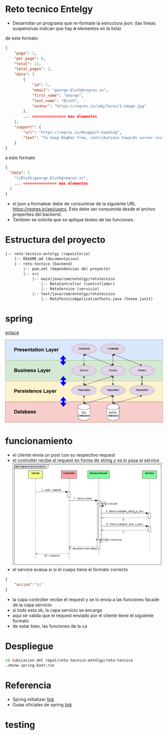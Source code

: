 # Reto tecnico Entelgy
- Desarrollar un programa que re-formate la estructura json: (las lineas suspensivas indican que hay ___n___ elementos en la lista)

de este formato 
```json
{
    "page": 1,
    "per_page": 6,
    "total": 12,
    "total_pages": 2,
    "data": [
        {
            "id": 1,
            "email": "george.bluth@reqres.in",
            "first_name": "George",
            "last_name": "Bluth",
            "avatar": "https://reqres.in/img/faces/1-image.jpg"
        },
        ... <============== mas elementos
    ],
    "support": {
        "url": "https://reqres.in/#support-heading",
        "text": "To keep ReqRes free, contributions towards server costs are appreciated!"
    }
}
```
a este formato
```json
{
  "data": [
    "1|Bluth|george.bluth@reqres.in",
    ... <============== mas elementos
  ]
}
```
- el json a formatear debe de consumirse de la siguiente URL https://reqres.in/api/users. Esta debe ser consumida desde el archvo properties del backend.
- Tambien se solicita que se aplique testeo de las funciones.

# Estructura del proyecto
```
|-- reto-tecnico-entelgy (repositorio)
    |-- README.md (documentacion)
    |-- reto-tecnico (backend)
        |-- pom.xml (dependencias del proyecto)
        |-- src
            |-- main/java/com/entelgy/retotecnico
                |-- RetoController (controllador)
                |-- RetoService (servicio)
            |-- test/java/com/entelgy/retotecnico
                |-- RetoTecnicoApplicationTests.java (teseo junit)
```
# spring
[enlace](https://anchormen.nl/blog/big-data-services/spring-boot-tutorial/)

![](imagenes/spring-estructura.png)

# funcionamiento
- el cliente envia un post con su respectivo request
- el controller recibe el request en forma de string y se lo pasa al service
![](imagenes/secuencia.png)
- el service evalua si si el cuepo tiene el formato correcto 
```json
{
    "accion":"si"
}
```
- la capa controller recibe el request y se lo envia a las funciones facade de la capa servicio.
- si todo esta ok, la capa servicio se encarga
- aqui se valida que el request enviado por el cliente tiene el siguiente formato
- de estar bien, las funciones de la ca

# Despliegue
```bash
cd (ubicacion del repo)/reto-tecnico-entelgy/reto-tecnico
./mvnw spring-boot:run
```
# Referencia
- Spring initializer [link](https://start.spring.io/)
- Guias oficiales de spring [link](https://spring.io/guides)

# testing